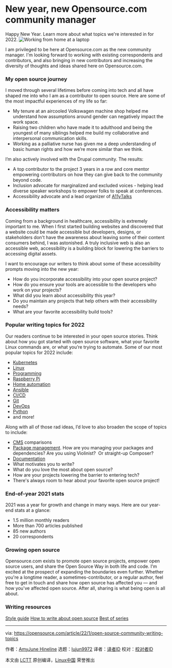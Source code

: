 [#]: subject: "New year, new Opensource.com community manager"
[#]: via: "https://opensource.com/article/22/1/open-source-community-writing-topics"
[#]: author: "AmyJune Hineline https://opensource.com/users/amyjune"
[#]: collector: "lujun9972"
[#]: translator: " "
[#]: reviewer: " "
[#]: publisher: " "
[#]: url: " "

New year, new Opensource.com community manager
======
Happy New Year. Learn more about what topics we're interested in for
2022.
![Working from home at a laptop][1]

I am privileged to be here at Opensource.com as the new community manager. I'm looking forward to working with existing correspondents and contributors, and also bringing in new contributors and increasing the diversity of thoughts and ideas shared here on Opensource.com.

### My open source journey

I moved through several lifetimes before coming into tech and all have shaped me into who I am as a contributor to open source. Here are some of the most impactful experiences of my life so far:

  * My tenure at an aircooled Volkswagen machine shop helped me understand how assumptions around gender can negatively impact the work space.
  * Raising two children who have made it to adulthood and being the youngest of many siblings helped me build my collaborative and interpersonal communication skills.
  * Working as a palliative nurse has given me a deep understanding of basic human rights and how we’re more similar than we think.



I’m also actively involved with the Drupal community. The results:

  * A top contributor to the project 3 years in a row and core mentor empowering contributors on how they can give back to the community beyond code.
  * Inclusion advocate for marginalized and excluded voices - helping lead diverse speaker workshops to empower folks to speak at conferences.
  * Accessibility advocate and a lead organizer of [A11yTalks][2]



### Accessibility matters

Coming from a background in healthcare, accessibility is extremely important to me. When I first started building websites and discovered that a website could be made accessible but developers, designs, or stakeholders don't have the awareness about leaving some of their content consumers behind, I was astonished. A truly inclusive web is also an accessible web, accessibility is a building block for lowering the barriers to accessing digital assets.

I want to encourage our writers to think about some of these accessibility prompts moving into the new year:

  * How do you incorporate accessibility into your open source project?
  * How do you ensure your tools are accessible to the developers who work on your projects?
  * What did you learn about accessibility this year?
  * Do you maintain any projects that help others with their accessibility needs?
  * What are your favorite accessibility build tools?



### Popular writing topics for 2022

Our readers continue to be interested in your open source stories. Think about how you got started with open source software, what your favorite Linux commands are, or what you’re trying to automate. Some of our most popular topics for 2022 include:

  * [Kubernetes][3]
  * [Linux][4]
  * [Programming][5]
  * [Raspberry Pi][6]
  * [Home automation][7]
  * [Ansible][8]
  * [CI/CD][9]
  * [Git][10]
  * [DevOps][11]
  * [Python][12]
  * and more!



Along with all of those rad ideas, I’d love to also broaden the scope of topics to include:

  * [CMS][13] comparisons
  * [Package management][14]. How are you managing your packages and dependencies? Are you using Violinist?  Or straight-up Composer?
  * [Documentation][15]
  * What motivates you to write?
  * What do you love the most about open source?
  * How are your projects lowering the barrier to entering tech?
  * There's always room to hear about your favorite open source project!



### End-of-year 2021 stats

2021 was a year for growth and change in many ways. Here are our year-end stats at a glance:

  * 1.5 million monthly readers
  * More than 700 articles published
  * 85 new authors
  * 20 correspondents



### Growing open source

Opensource.com exists to promote open source projects, empower open source users, and share the Open Source Way in both life and code. I'm excited at the prospect of expanding the boundaries even further. Whether you're a longtime reader, a sometimes-contributor, or a regular author, feel free to get in touch and share how open source has affected you — and how you've affected open source. After all, sharing is what being open is all about.

### Writing resources

[Style guide][16]
[How to write about open source][17]
[Best of series][18]

--------------------------------------------------------------------------------

via: https://opensource.com/article/22/1/open-source-community-writing-topics

作者：[AmyJune Hineline][a]
选题：[lujun9972][b]
译者：[译者ID](https://github.com/译者ID)
校对：[校对者ID](https://github.com/校对者ID)

本文由 [LCTT](https://github.com/LCTT/TranslateProject) 原创编译，[Linux中国](https://linux.cn/) 荣誉推出

[a]: https://opensource.com/users/amyjune
[b]: https://github.com/lujun9972
[1]: https://opensource.com/sites/default/files/styles/image-full-size/public/lead-images/wfh_work_home_laptop_work.png?itok=VFwToeMy (Working from home at a laptop)
[2]: https://a11ytalks.com/
[3]: https://opensource.com/tags/kubernetes
[4]: https://opensource.com/tags/linux
[5]: https://opensource.com/tags/programming
[6]: https://opensource.com/tags/raspberry-pi
[7]: https://opensource.com/tags/home-automation
[8]: https://opensource.com/tags/ansible
[9]: https://opensource.com/tags/cicd
[10]: https://opensource.com/tags/git
[11]: https://opensource.com/tags/devops
[12]: https://opensource.com/tags/python
[13]: https://opensource.com/tags/cms
[14]: https://opensource.com/article/21/2/linux-package-management
[15]: https://opensource.com/tags/documentation
[16]: https://opensource.com/submission-style-guide
[17]: https://opensource.com/article/20/5/write-about-open-source-software
[18]: https://opensource.com/tags/best-of
